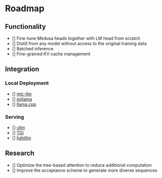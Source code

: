# Roadmap

## Functionality
- [] Fine-tune Medusa heads together with LM head from scratch
- [] Distill from any model without access to the original training data
- [] Batched inference
- [] Fine-grained KV cache management

## Integration
### Local Deployment
- [] [mlc-llm](https://github.com/mlc-ai/mlc-llm)
- [] [exllama](https://github.com/turboderp/exllama)
- [] [llama.cpp](https://github.com/ggerganov/llama.cpp)
### Serving
- [] [vllm](https://github.com/vllm-project/vllm)
- [] [TGI](https://github.com/huggingface/text-generation-inference)
- [] [lightllm](https://github.com/ModelTC/lightllm)

## Research
- [] Optimize the tree-based attention to reduce additional computation
- [] Improve the acceptance scheme to generate more diverse sequences